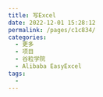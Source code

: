 ```yaml
---
title: 写Excel
date: 2022-12-01 15:28:12
permalink: /pages/c1c834/
categories:
  - 更多
  - 项目
  - 谷粒学院
  - Alibaba EasyExcel
tags:
  - 
---
```

